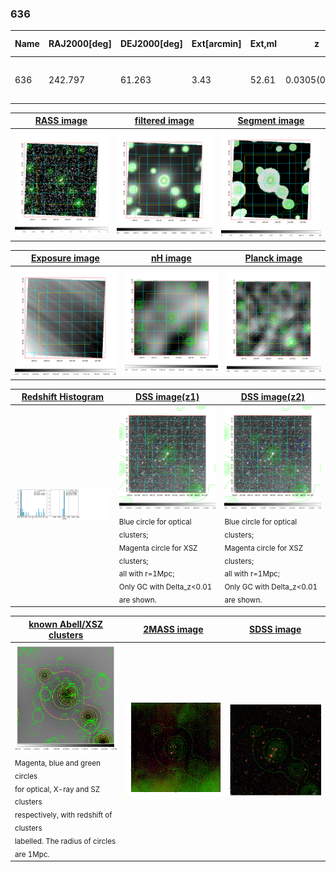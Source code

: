 <div STYLE="page-break-after: always;"></div>

### 636

|Name|RAJ2000[deg]|DEJ2000[deg] |Ext[arcmin]| Ext,ml | z | z_src| C|GC(XSZ,Delta_z<0.01)| GC(OPT,Delta_z<0.01)|GC| R_sig[arcmin] | R500[arcmin] | R500[Mpc]| CRsig[c/s] | CR500[c/s] |L500[1E44 erg/s]|F500[1E-12 erg/s/cm^2]| M500[1E14 Msun]|Tx[keV]|Cnt_sig|Beta|Rc[arcmin]|Comment|Alias|
|---|---|---|---|---|---|------|---|--------|---------|----------|---|---|---|---|---|---|---|---|---|---|---|---|---|---|
|636| 242.797| 61.263| 3.43| 52.61| 0.0305(0.005)| z1,| G| -| -| C, F20, N, W| 13.675| 12.533| 0.459| 0.091(0.017)| 0.089(0.017)| 0.027(0.004)| 1.257(0.194)| 0.28(0.02)| 0.99(0.05)| 165.2| 0.548(-0.035+0.080)| 2.654(-0.499+0.888)| -| t162|

|[RASS image](../image/636/636_img.pdf)|[filtered image](../image/636/636_fil.pdf)|[Segment image](../image/636/636_seg.pdf)|
|-------------------|--------------------|-------------------|
| <img src="../image/636/636_img.png" width="300">  | <img src="../image/636/636_fil.png" width="300">   | <img src="../image/636/636_seg.png" width="300">  |

|[Exposure image](../image/636/636_mex.pdf)| [nH image](../image/636/636_nh.pdf)| [Planck image](../image/636/636_p.pdf)|
|-------------------|--------------------|-------------------|
|<img src="../image/636/636_mex.png" width="300">   | <img src="../image/636/636_nh.png" width="300">    | <img src="../image/636/636_p.png" width="300"> |

|[Redshift Histogram](../image/636/636_zg.pdf) | [DSS image(z1)](../image/636/636_dss_z1.pdf)      |  [DSS image(z2)](../image/636/636_dss_z2.pdf)    |
|-------------------|--------------------|-------------------|
|<img src="../image/636/636_zg.png" width="300"> |<img src="../image/636/636_dss_z1.png" width="300"> <sub><br>Blue circle for optical clusters; <br>Magenta circle for XSZ clusters; <br>all with r=1Mpc; <br>Only GC with Delta_z<0.01 are shown. </sub>| <img src="../image/636/636_dss_z2.png" width="300"><sub><br>Blue circle for optical clusters; <br>Magenta circle for XSZ clusters; <br>all with r=1Mpc; <br>Only GC with Delta_z<0.01 are shown. </sub> |

|[known Abell/XSZ clusters](../image/636/636_gc.pdf) | [2MASS image](../image/636/636_2mass.pdf)      |[SDSS image](../image/636/636_sdss.pdf)   |
|-------------------|-------------------|-------------------|
|<img src=../image/636/636_gc.png width="300"> <br><sub>Magenta, blue and green circles <br>for optical, X-ray and SZ clusters <br>respectively, with redshift of clusters <br>labelled. The radius of circles <br>are 1Mpc.</sub>|<img src="../image/636/636_2mass.png" width="300">  | <img src="../image/636/636_sdss.png" width="300">  |




